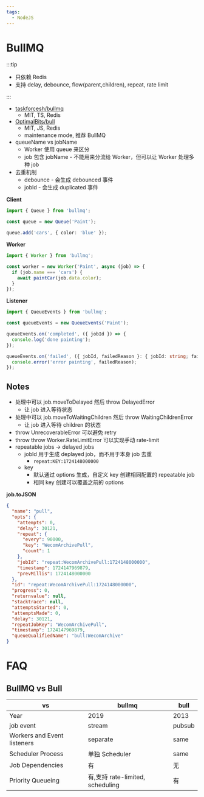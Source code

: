 ```yaml
---
tags:
  - NodeJS
---
```


# BullMQ

:::tip

- 只依赖 Redis
- 支持 delay, debounce, flow(parent,children), repeat, rate limit

:::

- [taskforcesh/bullmq](https://github.com/taskforcesh/bullmq)
  - MIT, TS, Redis
- [OptimalBits/bull](https://github.com/OptimalBits/bull)
  - MIT, JS, Redis
  - maintenance mode, 推荐 BullMQ
- queueName vs jobName
  - Worker 使用 queue 来区分
  - job 包含 jobName - 不能用来分流给 Worker，但可以让 Worker 处理多种 job
- 去重机制
  - debounce - 会生成 debounced 事件
  - jobId - 会生成 duplicated 事件

**Client**

```ts
import { Queue } from 'bullmq';

const queue = new Queue('Paint');

queue.add('cars', { color: 'blue' });
```

**Worker**

```ts
import { Worker } from 'bullmq';

const worker = new Worker('Paint', async (job) => {
  if (job.name === 'cars') {
    await paintCar(job.data.color);
  }
});
```

**Listener**

```ts
import { QueueEvents } from 'bullmq';

const queueEvents = new QueueEvents('Paint');

queueEvents.on('completed', ({ jobId }) => {
  console.log('done painting');
});

queueEvents.on('failed', ({ jobId, failedReason }: { jobId: string; failedReason: string }) => {
  console.error('error painting', failedReason);
});
```

## Notes

- 处理中可以 job.moveToDelayed 然后 throw DelayedError
  - 让 job 进入等待状态
- 处理中可以 job.moveToWaitingChildren 然后 throw WaitingChildrenError
  - 让 job 进入等待 children 的状态
- throw UnrecoverableError 可以避免 retry
- throw throw Worker.RateLimitError 可以实现手动 rate-limit
- repeatable jobs -> delayed jobs
  - jobId 用于生成 deplayed job，而不用于本身 job 去重
    - `repeat:KEY:1724148000000`
  - key
    - 默认通过 options 生成，自定义 key 创建相同配置的 repeatable job
    - 相同 key 创建可以覆盖之前的 options

**job.toJSON**

```json
{
  "name": "pull",
  "opts": {
    "attempts": 0,
    "delay": 30121,
    "repeat": {
      "every": 90000,
      "key": "WecomArchivePull",
      "count": 1
    },
    "jobId": "repeat:WecomArchivePull:1724148000000",
    "timestamp": 1724147969879,
    "prevMillis": 1724148000000
  },
  "id": "repeat:WecomArchivePull:1724148000000",
  "progress": 0,
  "returnvalue": null,
  "stacktrace": null,
  "attemptsStarted": 0,
  "attemptsMade": 0,
  "delay": 30121,
  "repeatJobKey": "WecomArchivePull",
  "timestamp": 1724147969879,
  "queueQualifiedName": "bull:WecomArchive"
}
```

# FAQ

## BullMQ vs Bull

| vs                          | bullmq                           | bull   |
| --------------------------- | -------------------------------- | ------ |
| Year                        | 2019                             | 2013   |
| job event                   | stream                           | pubsub |
| Workers and Event listeners | separate                         | same   |
| Scheduler Process           | 单独 Scheduler                   | same   |
| Job Dependencies            | 有                               | 无     |
| Priority Queueing           | 有,支持 rate-limited, scheduling | 有     |

